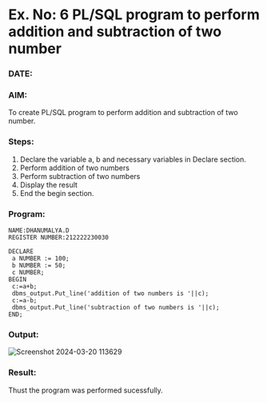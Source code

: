 # Ex. No: 6 PL/SQL program to perform addition and subtraction of two number 
### DATE: 
### AIM:
To create PL/SQL program to perform addition and subtraction of two number.

### Steps:
1. Declare the variable a, b and necessary variables in Declare section.
2. Perform addition of two numbers
3. Perform subtraction of two numbers 
4. Display the result 
5. End the begin section.

### Program:
```
NAME:DHANUMALYA.D
REGISTER NUMBER:212222230030
```
```
DECLARE
 a NUMBER := 100;
 b NUMBER := 50;
 c NUMBER;
BEGIN
 c:=a+b;
 dbms_output.Put_line('addition of two numbers is '||c);
 c:=a-b;
 dbms_output.Put_line('subtraction of two numbers is '||c);
END; 

```

### Output:
![Screenshot 2024-03-20 113629](https://github.com/Dhanudhanaraj/DBMS/assets/119218812/020abeb8-7dde-4885-aff8-dab806ec7240)


### Result:
Thust the program was performed sucessfully.
